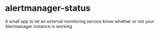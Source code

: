 # alertmanager-status
A small app to let an external monitoring service know whether or not your Alertmanager instance is working
